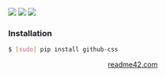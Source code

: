 <!--
https://readme42.com
-->


[![](https://img.shields.io/pypi/v/github-css.svg?maxAge=3600)](https://pypi.org/project/github-css/)
[![](https://img.shields.io/badge/License-Unlicense-blue.svg?longCache=True)](https://unlicense.org/)
[![](https://github.com/andrewp-as-is/github-css/workflows/tests42/badge.svg)](https://github.com/andrewp-as-is/github-css/actions)

### Installation
```bash
$ [sudo] pip install github-css
```

<p align="center">
    <a href="https://readme42.com/">readme42.com</a>
</p>